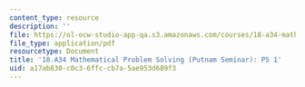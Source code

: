 ```yaml
---
content_type: resource
description: ''
file: https://ol-ocw-studio-app-qa.s3.amazonaws.com/courses/18-a34-mathematical-problem-solving-putnam-seminar-fall-2018/a17ab830c0c36ffccb7a5ae953d689f3_MIT18_A34F18PS1.pdf
file_type: application/pdf
resourcetype: Document
title: '18.A34 Mathematical Problem Solving (Putnam Seminar): PS 1'
uid: a17ab830-c0c3-6ffc-cb7a-5ae953d689f3
---
```

